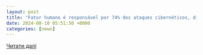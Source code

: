 ```yaml
---
layout: post
title: "Fator humano é responsável por 74% dos ataques cibernéticos, diz dataRain - Inforchannel"
date: 2024-08-10 05:51:50 +0000
categories: [news]
---
```


[Читати далі](https://inforchannel.com.br/2024/08/09/fator-humano-e-responsavel-por-74-dos-ataques-ciberneticos-diz-datarain/)
